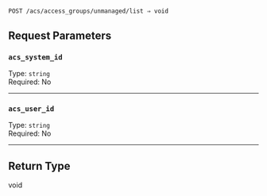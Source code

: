# 

```
POST /acs/access_groups/unmanaged/list ⇒ void
```



## Request Parameters

### `acs_system_id`

Type: `string`\
Required: No



---

### `acs_user_id`

Type: `string`\
Required: No



---

## Return Type

void
